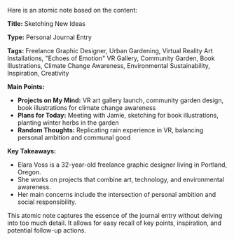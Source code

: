 Here is an atomic note based on the content:

**Title:** Sketching New Ideas

**Type:** Personal Journal Entry

**Tags:** Freelance Graphic Designer, Urban Gardening, Virtual Reality Art Installations, "Echoes of Emotion" VR Gallery, Community Garden, Book Illustrations, Climate Change Awareness, Environmental Sustainability, Inspiration, Creativity

**Main Points:**

- **Projects on My Mind:** VR art gallery launch, community garden design, book illustrations for climate change awareness
- **Plans for Today:** Meeting with Jamie, sketching for book illustrations, planting winter herbs in the garden
- **Random Thoughts:** Replicating rain experience in VR, balancing personal ambition and communal good

**Key Takeaways:**

- Elara Voss is a 32-year-old freelance graphic designer living in Portland, Oregon.
- She works on projects that combine art, technology, and environmental awareness.
- Her main concerns include the intersection of personal ambition and social responsibility.

This atomic note captures the essence of the journal entry without delving into too much detail. It allows for easy recall of key points, inspiration, and potential follow-up actions.
